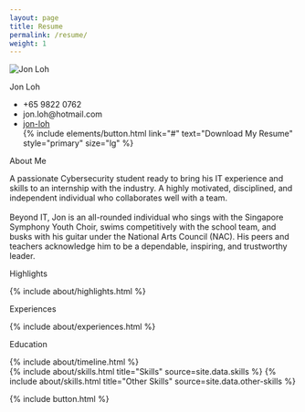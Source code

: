 ```yaml
---
layout: page
title: Resume
permalink: /resume/
weight: 1
---
```


<link rel="stylesheet" href="https://cdn.jsdelivr.net/npm/bootstrap-icons/font/bootstrap-icons.css">
<link rel="stylesheet" href="{{ '/assets/css/styles.css' | relative_url }}" />

<div class="row d-flex flex-column flex-md-row align-items-center">
  <div class="col-12 col-md-6 mb-3 mx-auto flex-shrink-0">
    <img src="{{ '/assets/img/jon.jpeg' | relative_url }}" alt="Jon Loh" class="img-fluid fade-in custom-size" />
  </div>

  <div class="col-12 col-md-6 mb-3 mx-auto flex-grow-1 ms-3">
    <p class="h1 fw-bold">Jon Loh</p>
    <ul class="list-group list-group-flush d-flex flex-column justify-content-center">
      <li class="list-group-item mb-4"><i class="bi bi-telephone-fill"></i>+65 9822 0762</li>
      <li class="list-group-item mb-4"><i class="bi bi-envelope-fill"></i>jon.loh@hotmail.com</li>
      <li class="list-group-item mb-4"><i class="bi bi-linkedin"></i><a href="https://www.linkedin.com/in/jon-loh/">jon-loh</a></li>
      {% include elements/button.html link="#" text="Download My Resume" style="primary" size="lg" %}
    </ul>
  </div>
</div>

<div class="row d-flex flex-column flex-md-row">
  <div class="col-12 col-md-6 mb-3 mx-auto">
    <p class="h2">About Me</p>
    A passionate Cybersecurity student ready to bring his IT experience and skills to an internship with the industry. A highly motivated, disciplined, and independent individual who collaborates well with a team.
    <br><br>Beyond IT, Jon is an all-rounded individual who sings with the Singapore Symphony Youth Choir, swims competitively with the school team, and busks with his guitar under the National Arts Council (NAC). His peers and teachers acknowledge him to be a dependable, inspiring, and trustworthy leader.
  </div>

  <div class="col-12 col-md-6 mb-3 mx-auto">
    <p class="h2">Highlights</p>
    {% include about/highlights.html %}
  </div>
</div>

<p class="h2 mt-4">Experiences</p>
<div class="row">
{% include about/experiences.html %}
</div>

<p class="h2 mt-4">Education</p>
<div class="row">
{% include about/timeline.html %}
</div>

<div class="row">
{% include about/skills.html title="Skills" source=site.data.skills %}
{% include about/skills.html title="Other Skills" source=site.data.other-skills %}
</div>

{% include button.html %}